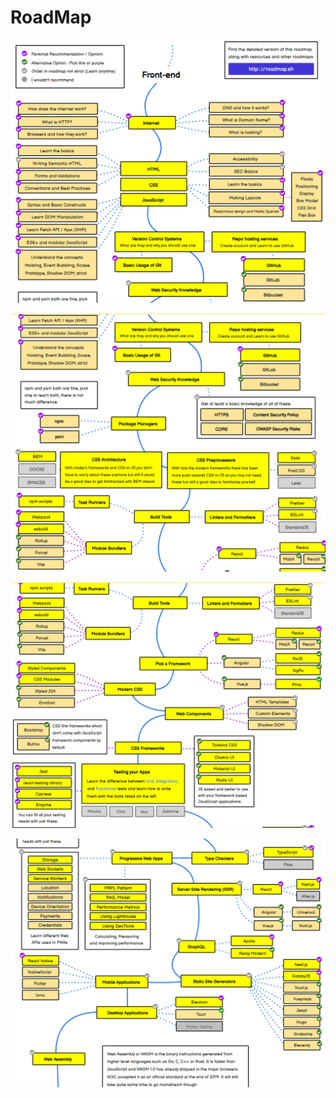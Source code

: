 # RoadMap

![](../.gitbook/assets/image.png)

![](<../.gitbook/assets/image (2).png>)

![](<../.gitbook/assets/image (1).png>)

![](<../.gitbook/assets/image (8).png>)
